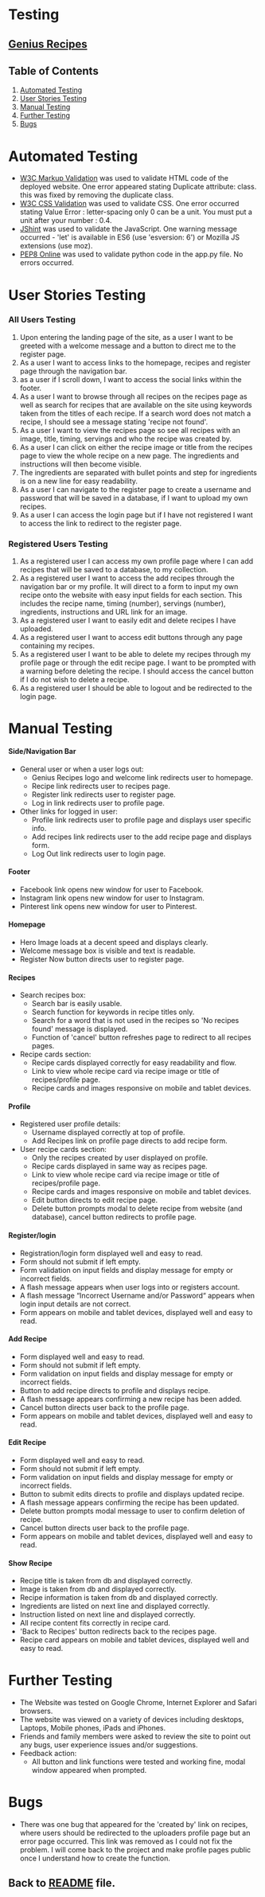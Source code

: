 # **Testing**

## [Genius Recipes](http://genius-recipes-project.herokuapp.com)

## Table of Contents

1. [Automated Testing](#automated-testing)
2. [User Stories Testing](#user-stories-testing)
3. [Manual Testing](#manual-testing)
4. [Further Testing](#further-testing)
5. [Bugs](#bugs)


# Automated Testing 

- [W3C Markup Validation](https://validator.w3.org/) was used to validate HTML code of the deployed website. One error appeared stating Duplicate attribute: class. this was fixed by removing the duplicate class.
- [W3C CSS Validation](https://jigsaw.w3.org/css-validator/) was used to validate CSS. One error occurred stating Value Error : letter-spacing only 0 can be a unit. You must put a unit after your number : 0.4. 
- [JShint](https://jshint.com/) was used to validate the JavaScript. One warning message occurred - 'let' is available in ES6 (use 'esversion: 6') or Mozilla JS extensions (use moz).
- [PEP8 Online](http://pep8online.com/) was used to validate python code in the app.py file. No errors occurred. 

# User Stories Testing

### All Users Testing

1. Upon entering the landing page of the site, as a user I want to be greeted with a welcome message and a button to direct me to the register page.
2. As a user I want to access links to the homepage, recipes and register page through the navigation bar. 
3. as a user if I scroll down, I want to access the social links within the footer. 
4. As a user I want to browse through all recipes on the recipes page as well as search for recipes that are available on the site using keywords taken from the titles of each recipe. If a search word does not match a recipe, I should see a message stating 'recipe not found'.
5. As a user I want to view the recipes page so see all recipes with an image, title, timing, servings and who the recipe was created by.
6. As a user I can click on either the recipe image or title from the recipes page to view the whole recipe on a new page. The ingredients and instructions will then become visible.
7. The ingredients are separated with bullet points and step for ingredients is on a new line for easy readability.
8. As a user I can navigate to the register page to create a username and password that will be saved in a database, if I want to upload my own recipes. 
8. As a user I can access the login page but if I have not registered I want to access the link to redirect to the register page.

### Registered Users Testing 

1. As a registered user I can access my own profile page where I can add recipes that will be saved to a database, to my collection.
2. As a registered user I want to access the add recipes through the navigation bar or my profile. It will direct to a form to input my own recipe onto the website with easy input fields for each section. This includes the recipe name, timing (number), servings (number), ingredients, instructions and URL link for an image.
3. As a registered user I want to easily edit and delete recipes I have uploaded. 
4. As a registered user I want to access edit buttons through any page containing my recipes. 
5. As a registered user I want to be able to delete my recipes through my profile page or through the edit recipe page. I want to be prompted with a warning before deleting the recipe. I should access the cancel button if I do not wish to delete a recipe.
6. As a registered user I should be able to logout and be redirected to the login page. 

# Manual Testing 

#### Side/Navigation Bar
- General user or when a user logs out:
    - Genius Recipes logo and welcome link redirects user to homepage.
    - Recipe link redirects user to recipes page.
    - Register link redirects user to register page.
    - Log in link redirects user to profile page.
- Other links for logged in user:
    - Profile link redirects user to profile page and displays user specific info. 
    - Add recipes link redirects user to the add recipe page and displays form.
    - Log Out link redirects user to login page. 

#### Footer

- Facebook link opens new window for user to Facebook.
- Instagram link opens new window for user to Instagram.
- Pinterest link opens new window for user to Pinterest.

#### Homepage 

- Hero Image loads at a decent speed and displays clearly. 
- Welcome message box is visible and text is readable.
- Register Now button directs user to register page.

#### Recipes

- Search recipes box:
    - Search bar is easily usable.
    - Search function for keywords in recipe titles only.
    - Search for a word that is not used in the recipes so 'No recipes found' message is displayed. 
    - Function of 'cancel' button refreshes page to redirect to all recipes pages. 
- Recipe cards section:
    - Recipe cards displayed correctly for easy readability and flow.
    - Link to view whole recipe card via recipe image or title of recipes/profile page. 
    - Recipe cards and images responsive on mobile and tablet devices.

#### Profile

- Registered user profile details:
    - Username displayed correctly at top of profile. 
    - Add Recipes link on profile page directs to add recipe form. 
- User recipe cards section:
    - Only the recipes created by user displayed on profile. 
    - Recipe cards displayed in same way as recipes page.  
    - Link to view whole recipe card via recipe image or title of recipes/profile page. 
    - Recipe cards and images responsive on mobile and tablet devices.  
    - Edit button directs to edit recipe page.
    - Delete button prompts modal to delete recipe from website (and database), cancel button redirects to profile page.  


#### Register/login

- Registration/login form displayed well and easy to read. 
- Form should not submit if left empty.
- Form validation on input fields and display message for empty or incorrect fields. 
- A flash message appears when user logs into or registers account.
- A flash message “Incorrect Username and/or Password“ appears when login input details are not correct.
- Form appears on mobile and tablet devices, displayed well and easy to read.

#### Add Recipe 

- Form displayed well and easy to read. 
- Form should not submit if left empty.
- Form validation on input fields and display message for empty or incorrect fields. 
- Button to add recipe directs to profile and displays recipe.
- A flash message appears confirming a new recipe has been added.
- Cancel button directs user back to the profile page.
- Form appears on mobile and tablet devices, displayed well and easy to read.


#### Edit Recipe

- Form displayed well and easy to read. 
- Form should not submit if left empty.
- Form validation on input fields and display message for empty or incorrect fields. 
- Button to submit edits directs to profile and displays updated recipe.
- A flash message appears confirming the recipe has been updated.
- Delete button prompts modal message to user to confirm deletion of recipe.
- Cancel button directs user back to the profile page.
- Form appears on mobile and tablet devices, displayed well and easy to read.

#### Show Recipe

- Recipe title is taken from db and displayed correctly.
- Image is taken from db and displayed correctly.
- Recipe information is taken from db and displayed correctly.
- Ingredients are listed on next line and displayed correctly. 
- Instruction listed on next line and displayed correctly. 
- All recipe content fits correctly in recipe card. 
- 'Back to Recipes' button redirects back to the recipes page. 
- Recipe card appears on mobile and tablet devices, displayed well and easy to read.

# Further Testing 

- The Website was tested on Google Chrome, Internet Explorer and Safari browsers.
- The website was viewed on a variety of devices including desktops, Laptops, Mobile phones, iPads and iPhones.
- Friends and family members were asked to review the site to point out any bugs, user experience issues and/or suggestions.
- Feedback action:
   + All button and link functions were tested and working fine, modal window appeared when prompted.

# Bugs

- There was one bug that appeared for the 'created by' link on recipes, where users should be redirected to the uploaders profile page but an error page occurred. This link was removed as I could not fix the problem. I will come back to the project and make profile pages public once I understand how to create the function.

##  Back to [README](https://github.com/anee127/Milestone-Project-3/blob/main/README.md) file.

